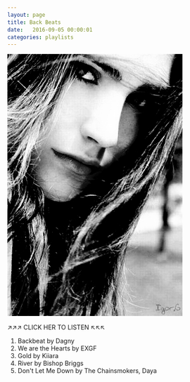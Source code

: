 ```yaml
---
layout: page
title: Back Beats
date:   2016-09-05 00:00:01
categories: playlists
---
```


[![twilightnights][2]][1]

  [1]: /playlists/backbeats
  [2]: /images/backbeats.jpg

  &#x2197;&#x2197;&#x2197; CLICK HER TO LISTEN &#x2196;&#x2196;&#x2196;

  1. Backbeat by Dagny
  2. We are the Hearts by EXGF
  3. Gold by Kiiara
  4. River by Bishop Briggs
  5. Don't Let Me Down by The Chainsmokers, Daya

